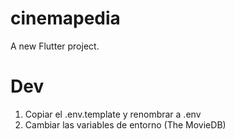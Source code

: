 # cinemapedia

A new Flutter project.

# Dev

1. Copiar el .env.template y renombrar a .env
2. Cambiar las variables de entorno (The MovieDB)
